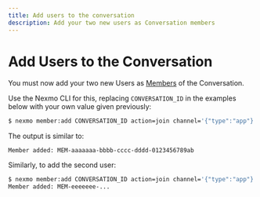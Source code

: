 ```yaml
---
title: Add users to the conversation
description: Add your two new users as Conversation members
---
```


# Add Users to the Conversation

You must now add your two new Users as [Members](/conversation/concepts/member) of the Conversation.

Use the Nexmo CLI for this, replacing `CONVERSATION_ID` in the examples below with your own value given previously:

```sh
$ nexmo member:add CONVERSATION_ID action=join channel='{"type":"app"}' user_name=Jane
```

The output is similar to:

```
Member added: MEM-aaaaaaa-bbbb-cccc-dddd-0123456789ab
```

Similarly, to add the second user:

```sh
$ nexmo member:add CONVERSATION_ID action=join channel='{"type":"app"}' user_name=Joe
Member added: MEM-eeeeeee-...
```
